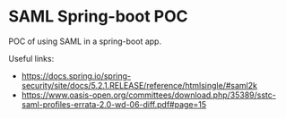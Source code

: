 # SAML Spring-boot POC
POC of using SAML in a spring-boot app. 

Useful links: 

 - https://docs.spring.io/spring-security/site/docs/5.2.1.RELEASE/reference/htmlsingle/#saml2k
 - https://www.oasis-open.org/committees/download.php/35389/sstc-saml-profiles-errata-2.0-wd-06-diff.pdf#page=15
